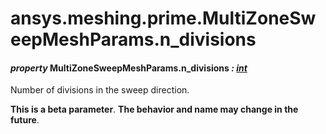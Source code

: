 <a id="ansys-meshing-prime-multizonesweepmeshparams-n-divisions"></a>

# ansys.meshing.prime.MultiZoneSweepMeshParams.n_divisions

<a id="ansys.meshing.prime.MultiZoneSweepMeshParams.n_divisions"></a>

#### *property* MultiZoneSweepMeshParams.n_divisions *: [int](https://docs.python.org/3.11/library/functions.html#int)*

Number of divisions in the sweep direction.

**This is a beta parameter**. **The behavior and name may change in the future**.

<!-- !! processed by numpydoc !! -->
